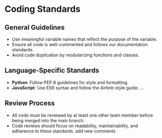 # Coding Standards

## General Guidelines
- Use meaningful variable names that reflect the purpose of the variable.
- Ensure all code is well-commented and follows our documentation standards.
- Avoid code duplication by modularizing functions and classes.

## Language-Specific Standards
- **Python**: Follow PEP 8 guidelines for style and formatting.
- **JavaScript**: Use ES6 syntax and follow the Airbnb style guide.
...

## Review Process
- All code must be reviewed by at least one other team member before being merged into the main branch.
- Code reviews should focus on readability, maintainability, and adherence to these standards.
add new comments
